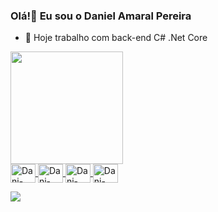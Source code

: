 ### Olá!👋 Eu sou o Daniel Amaral Pereira

- 🔭 Hoje trabalho com back-end C# .Net Core

<div>
  <a href="https://beacons.ai//danielcwbrs">
  <img height="180em" src="https://github-readme-stats.vercel.app/api?username=danielcwbrs&show_icons=true&theme=dark&include_all_commits=true&count_private=true"/>
</div>
<div>
  <img align="center" alt="Dani-C#" height="30" width="40" src="https://cdn.jsdelivr.net/gh/devicons/devicon/icons/csharp/csharp-original.svg">
  <img align="center" alt="Dani-C#" height="30" width="40" src="https://cdn.jsdelivr.net/gh/devicons/devicon/icons/docker/docker-original.svg">
  <img align="center" alt="Dani-C#" height="30" width="40"  src="https://cdn.jsdelivr.net/gh/devicons/devicon/icons/java/java-original.svg" />
  <img align="center" alt="Dani-C#" height="30" width="40" src="https://cdn.jsdelivr.net/gh/devicons/devicon/icons/mysql/mysql-original.svg" />         
</div>
<div>
  <p></p>
 <a href="https://www.linkedin.com/in/danielamaralpereira/" target="_blank"><img src="https://img.shields.io/badge/LinkedIn-0077B5?style=for-the-badge&logo=linkedin&logoColor=white" target="_blank"></a>
</div>
